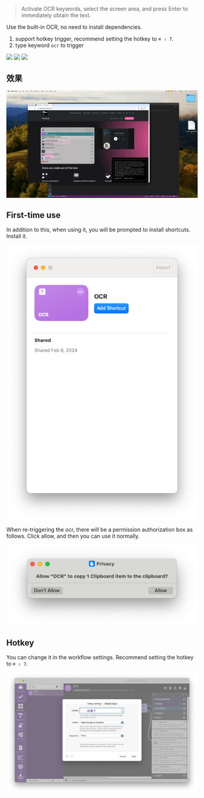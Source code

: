 > Activate OCR keywords, select the screen area, and press Enter to immediately obtain the text.

Use the built-in OCR, no need to install dependencies.

1. support hotkey trigger, recommend setting the hotkey to `⌘ ⇧ 7`.
2. type keyword `ocr` to trigger



![](https://img.shields.io/badge/version-v3.0-green?style=for-the-badge)
[![](https://img.shields.io/badge/download-click-blue?style=for-the-badge)](https://github.com/alanhg/alfred-workflows/raw/master/ocr/OCR.alfredworkflow)
[![](https://img.shields.io/badge/Install%20In%20Alfred-8A2BE2?style=for-the-badge)](https://alfred.app/workflows/alanhe/ocr/install/)



<!-- more -->

## 效果
![](screenshot/screenshot.gif)

## First-time use

In addition to this, when using it, you will be prompted to install shortcuts. Install it.

![screenshot1.png](screenshot/screenshot1.png)

When re-triggering the ocr, there will be a permission authorization box as follows. Click allow, and then you can use it normally.

![screenshot2.png](screenshot/screenshot2.png)

## Hotkey
You can change it in the workflow settings. Recommend setting the hotkey to `⌘ ⇧ 7`.

![screenshot4.png](screenshot/screenshot4.png)

